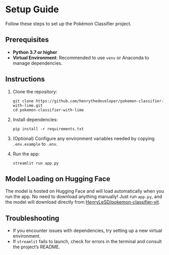# Setup Guide

Follow these steps to set up the Pokémon Classifier project.

## Prerequisites
- **Python 3.7 or higher**
- **Virtual Environment**: Recommended to use `venv` or Anaconda to manage dependencies.

## Instructions
1. Clone the repository:
   ```
   git clone https://github.com/henrythedeveloper/pokemon-classifier-with-lime.git
   cd pokemon-classifier-with-lime
   ```

2. Install dependencies:
   ```
   pip install -r requirements.txt
   ```

3. (Optional) Configure any environment variables needed by copying `.env.example` to `.env`.

4. Run the app:
   ```
   streamlit run app.py
   ```

## Model Loading on Hugging Face
The model is hosted on Hugging Face and will load automatically when you run the app. No need to download anything manually! Just run `app.py`, and the model will download directly from [HenryLeSD/pokemon-classifier-vit](https://huggingface.co/HenryLeSD/pokemon-classifier-vit).

## Troubleshooting
- If you encounter issues with dependencies, try setting up a new virtual environment.
- If `streamlit` fails to launch, check for errors in the terminal and consult the project’s README.
